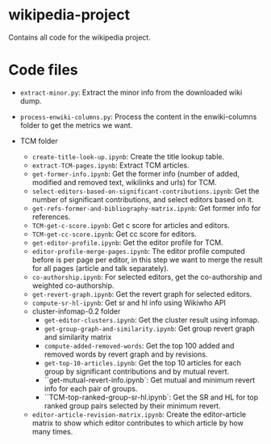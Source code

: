 # wikipedia-project
Contains all code for the wikipedia project.

# Code files

* ``extract-minor.py``: Extract the minor info from the downloaded wiki dump.
* ``process-enwiki-columns.py``: Process the content in the enwiki-columns folder to get the metrics we want. 

* TCM folder
    * ``create-title-look-up.ipynb``: Create the title lookup table. 
    * ``extract-TCM-pages.ipynb``: Extract TCM articles.
    * ``get-former-info.ipynb``: Get the former info (number of added, modified and removed text, wikilinks and urls) for TCM.
    * ``select-editors-based-on-significant-contributions.ipynb``: Get the number of significant contributions, and select editors based on it.
    * ``get-refs-former-and-bibliography-matrix.ipynb``: Get former info for references.
    * ``TCM-get-c-score.ipynb``: Get c score for articles and editors.
    * ``TCM-get-cc-score.ipynb``: Get cc score for editors.
    * ``get-editor-profile.ipynb``: Get the editor profile for TCM.
    * ``editor-profile-merge-pages.ipynb``: The editor profile computed before is per page per editor, in this step we want to merge the result for all pages (article and talk separately).
    * ``co-authorship.ipynb``: For selected editors, get the co-authorship and weighted co-authorship.
    * ``get-revert-graph.ipynb``: Get the revert graph for selected editors.
    * ``compute-sr-hl-ipynb``: Get sr and hl info using Wikiwho API
    * cluster-infomap-0.2 folder
        * ``get-editor-clusters.ipynb``: Get the cluster result using infomap.
        * ``get-group-graph-and-similarity.ipynb``: Get group revert graph and similarity matrix
        * ``compute-added-removed-words``: Get the top 100 added and removed words by revert graph and by revisions.
        * ``get-top-10-articles.ipynb``: Get the top 10 articles for each group by significant contributions and by mutual revert.
        * ``get-mutual-revert-info.ipynb`: Get mutual and minimum revert info for each pair of groups. 
        * ``TCM-top-ranked-group-sr-hl.ipynb`: Get the SR and HL for top ranked group pairs selected by their minimum revert.
    * ``editor-article-revision-matrix.ipynb``: Create the editor-article matrix to show which editor contributes to which article by how many times.



